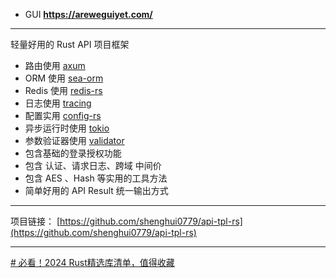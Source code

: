 - GUI
  **https://areweguiyet.com/**

  
  
--- 
轻量好用的 Rust API 项目框架

-   路由使用 [axum](https://github.com/tokio-rs/axum)
-   ORM 使用 [sea-orm](https://github.com/SeaQL/sea-orm)
-   Redis 使用 [redis-rs](https://github.com/redis-rs/redis-rs)
-   日志使用 [tracing](https://github.com/tokio-rs/tracing)
-   配置实用 [config-rs](https://github.com/mehcode/config-rs)
-   异步运行时使用 [tokio](https://github.com/tokio-rs/tokio)
-   参数验证器使用 [validator](https://github.com/Keats/validator)
-   包含基础的登录授权功能
-   包含 认证、请求日志、跨域 中间价
-   包含 AES 、Hash 等实用的工具方法
-   简单好用的 API Result 统一输出方式

---

项目链接： [https://github.com/shenghui0779/api-tpl-rs](https://github.com/shenghui0779/api-tpl-rs)

--- 
[# 必看！2024 Rust精选库清单，值得收藏](https://zhuanlan.zhihu.com/p/688906139)

